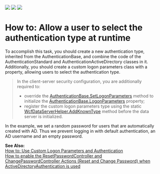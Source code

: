 <!-- default badges list -->
![](https://img.shields.io/endpoint?url=https://codecentral.devexpress.com/api/v1/VersionRange/128587770/22.2.5%2B)
[![](https://img.shields.io/badge/Open_in_DevExpress_Support_Center-FF7200?style=flat-square&logo=DevExpress&logoColor=white)](https://supportcenter.devexpress.com/ticket/details/E2371)
[![](https://img.shields.io/badge/📖_How_to_use_DevExpress_Examples-e9f6fc?style=flat-square)](https://docs.devexpress.com/GeneralInformation/403183)
<!-- default badges end -->
# How to: Allow a user to select the authentication type at runtime


To accomplish this task, you should create a new authentication type, inherited from the AuthenticationBase, and combine the code of the AuthenticationStandard and AuthenticationActiveDirectory classes in it. Additionally, you should create a custom logon parameters class with a property, allowing users to select the authentication type.

>In the client-server security configuration, you are additionally required to:  
>- override the [AuthenticationBase.SetLogonParameters](https://documentation.devexpress.com/eXpressAppFramework/DevExpress.ExpressApp.Security.AuthenticationBase.SetLogonParameters.method) method to initialize the [AuthenticationBase.LogonParameters](https://documentation.devexpress.com/eXpressAppFramework/DevExpress.ExpressApp.Security.AuthenticationBase.LogonParameters.property) property;
>- register the custom logon parameters type using the static [WcfDataServerHelper.AddKnownType](https://documentation.devexpress.com/eXpressAppFramework/DevExpress.ExpressApp.Security.ClientServer.Wcf.WcfDataServerHelper.AddKnownType.method) method before the data server is initialized.

In the example, we set a random password for users that are automatically created with AD. Thus we prevent logging in with default authentication, an AD username and an empty password. 

<strong>See Also:</strong>  
[How to: Use Custom Logon Parameters and Authentication](https://documentation.devexpress.com/eXpressAppFramework/112982/Task-Based-Help/Security/How-to-Use-Custom-Logon-Parameters-and-Authentication)  
[How to enable the ResetPasswordController and ChangePasswordController Actions (Reset and Change Password) when ActiveDirectoryAuthentication is used](https://www.devexpress.com/Support/Center/p/Q478325)


